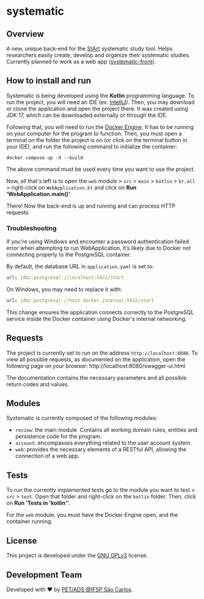 # systematic
## Overview
A new, unique back-end for the [StArt](https://www.lapes.ufscar.br/resources/tools-1/start-1) systematic study tool. Helps researchers easily create, develop and organize their systematic studies.
Currently planned to work as a web app ([systematic-front](https://github.com/pet-ads/systematic-front)).

## How to install and run
Systematic is being developed using the **Kotlin** programming language. To run the project, you will need an IDE (ex: [IntelliJ](https://www.jetbrains.com/idea/)).
Then, you may download or clone the application and open the project there. It was created using JDK 17, which can be downloaded externally or through the IDE.

Following that, you will need to run the [Docker Engine](https://www.docker.com/products/docker-desktop/). It has to be running on your computer for the program to function.
Then, you must open a terminal on the folder the project is on (or click on the terminal button in your IDE), and run the following command to initialize the container:

`docker compose up -d --build`

The above command must be used every time you want to use the project.

Now, all that's left is to open the `web` module > `src` > `main` > `kotlin` > `br.all` > right-click on `WebApplication.kt` and click on **Run 'WebApplication.main()'**

There! Now the back-end is up and running and can process HTTP requests.

### Troubleshooting
If you're using Windows and encounter a password authentication failed error when attempting to run WebApplication, it’s likely due to Docker not connecting properly to the PostgreSQL container.

By default, the database URL in `application.yaml` is set to:
```yaml
url: jdbc:postgresql://localhost:5432/start
```
On Windows, you may need to replace it with:
```yaml
url: jdbc:postgresql://host.docker.internal:5432/start
```
This change ensures the application connects correctly to the PostgreSQL service inside the Docker container using Docker's internal networking.

## Requests
The project is currently set to run on the address `http://localhost:8080`. To view all possible requests, as documented on the application, open the following page on your browser:
http://localhost:8080/swagger-ui.html

The documentation contains the necessary parameters and all possible return codes and values.

## Modules
Systematic is currently composed of the following modules:

- `review`: the main module. Contains all working domain rules, entities and persistence code for the program.
- `account`: encompasses everything related to the user account system.
- `web`: provides the necessary elements of a RESTful API, allowing the connection of a web app.

## Tests
To run the currently implemented tests go to the module you want to test > `src` > `test`. Open that folder and right-click on the `kotlin` folder. 
Then, click on **Run 'Tests in 'kotlin''**.

For the `web` module, you must have the Docker Engine open, and the container running.

## License
This project is developed under the [GNU GPLv3](https://www.gnu.org/licenses/gpl-3.0.pt-br.html) license.

## Development Team
Developed with :heart: by [PET/ADS @IFSP São Carlos](http://petads.paginas.scl.ifsp.edu.br/).
